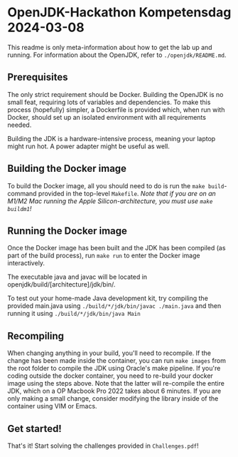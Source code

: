 # OpenJDK-Hackathon Kompetensdag 2024-03-08

This readme is only meta-information about how to get the lab up and running. For information about the OpenJDK, refer to `./openjdk/README.md`.

## Prerequisites

The only strict requirement should be Docker. Building the OpenJDK is no small feat, requiring lots of variables and dependencies. To make this process (hopefully) simpler, a Dockerfile is provided which, when run with Docker, should set up an isolated environment with all requirements needed.

Building the JDK is a hardware-intensive process, meaning your laptop might run hot. A power adapter might be useful as well.

## Building the Docker image

To build the Docker image, all you should need to do is run the `make build`-command provided in the top-level `Makefile`. _Note that if you are on an M1/M2 Mac running the Apple Silicon-architecture, you must use `make buildm1`!_

## Running the Docker image

Once the Docker image has been built and the JDK has been compiled (as part of the build process), run `make run` to enter the Docker image interactively.

The executable java and javac will be located in openjdk/build/[architecture]/jdk/bin/.

To test out your home-made Java development kit, try compiling the provided main.java using
`./build/*/jdk/bin/javac ./main.java`
and then running it using
`./build/*/jdk/bin/java Main`

## Recompiling
When changing anything in your build, you'll need to recompile. If the change has been made inside the container, you can run `make images` from the root folder to compile the JDK using Oracle's make pipeline.
If you're coding outside the docker container, you need to re-build your docker image using the steps above. Note that the latter will re-compile the entire JDK, which on a OP Macbook Pro 2022 takes about 6 minutes. If you are only making a small change, consider modifying the library inside of the container using VIM or Emacs.

## Get started!
That's it! Start solving the challenges provided in `Challenges.pdf`!